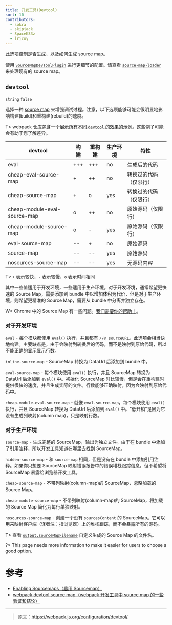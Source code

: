 ```yaml
---
title: 开发工具(Devtool)
sort: 10
contributors:
  - sokra
  - skipjack
  - SpaceK33z
  - lricoy
---
```


此选项控制是否生成，以及如何生成 source map。

使用 [`SourceMapDevToolPlugin`](/plugins/source-map-dev-tool-plugin) 进行更细节的配置。请查看 [`source-map-loader`](/loaders/source-map-loader) 来处理现有的 source map。

## `devtool`

`string` `false`

选择一种 [source map](http://blog.teamtreehouse.com/introduction-source-maps) 来增强调试过程。注意，以下选项能够可能会很明显地影响构建(build)和重构建(rebuild)的速度。

T> webpack 仓库包含一个[展示所有不同 `devtool` 的效果的示例](https://github.com/webpack/webpack/tree/master/examples/source-map)。这些例子可能会有助于您了解差异。

 devtool                      | 构建 | 重构建 | 生产环境 | 特性
------------------------------|-------|---------|------------|--------------------------
 eval                         | +++   | +++     | no         | 生成后的代码
 cheap-eval-source-map        | +     | ++      | no         | 转换过的代码（仅限行）
 cheap-source-map             | +     | o       | yes        | 转换过的代码（仅限行）
 cheap-module-eval-source-map | o     | ++      | no         | 原始源码（仅限行）
 cheap-module-source-map      | o     | -       | yes        | 原始源码（仅限行）
 eval-source-map              | --    | +       | no         | 原始源码
 source-map                   | --    | --      | yes        | 原始源码
 nosources-source-map         | --    | --      | yes        | 无源码内容

T> `+` 表示较快，`-` 表示较慢，`o` 表示时间相同

其中一些值适用于开发环境，一些适用于生产环境。对于开发环境，通常希望更快速的 Source Map，需要添加到 bundle 中以增加体积为代价，但是对于生产环境，则希望更精准的 Source Map，需要从 bundle 中分离并独立存在。

W> Chrome 中的 Source Map 有一些问题。[我们需要你的帮助！](https://github.com/webpack/webpack/issues/3165)。

### 对于开发环境

`eval` - 每个模块都使用 `eval()` 执行，并且都有 `//@ sourceURL`。此选项会相当快地构建。主要缺点是，由于会映射到转换后的代码，而不是映射到原始代码，所以不能正确的显示显示行数。

`inline-source-map` - SourceMap 转换为 DataUrl 后添加到 bundle 中。

`eval-source-map` - 每个模块使用 `eval()` 执行，并且 SourceMap 转换为 DataUrl 后添加到 `eval()` 中。初始化 SourceMap 时比较慢，但是会在重构建时提供很快的速度，并且生成实际的文件。行数能够正确映射，因为会映射到原始代码中。

`cheap-module-eval-source-map` - 就像 `eval-source-map`，每个模块使用 `eval()` 执行，并且 SourceMap 转换为 DataUrl 后添加到 `eval()` 中。"低开销"是因为它没有生成列映射(column map)，只是映射行数。

### 对于生产环境

`source-map` - 生成完整的 SourceMap，输出为独立文件。由于在 bundle 中添加了引用注释，所以开发工具知道在哪里去找到 SourceMap。

`hidden-source-map` - 和 `source-map` 相同，但是没有在 bundle 中添加引用注释。如果你只想要 SourceMap 映射错误报告中的错误堆栈跟踪信息，但不希望将 SourceMap 暴露给浏览器开发工具。

`cheap-source-map` - 不带列映射(column-map)的 SourceMap，忽略加载的 Source Map。

`cheap-module-source-map` - 不带列映射(column-map)的 SourceMap，将加载的 Source Map 简化为每行单独映射。

`nosources-source-map` - 创建一个没有 `sourcesContent` 的 SourceMap。它可以用来映射客户端（译者注：指浏览器）上的堆栈跟踪，而不会暴露所有的源码。

T> 查看 [`output.sourceMapFilename`](/configuration/output#output-sourcemapfilename) 自定义生成的 Source Map 的文件名。

?> This page needs more information to make it easier for users to choose a good option.

# 参考

- [Enabling Sourcemaps（启用 Sourcemap）](http://survivejs.com/webpack/developing-with-webpack/enabling-sourcemaps/)
- [webpack devtool source map（webpack 开发工具中 source map 的一些验证和结论）](http://cheng.logdown.com/posts/2016/03/25/679045)

***

> 原文：https://webpack.js.org/configuration/devtool/